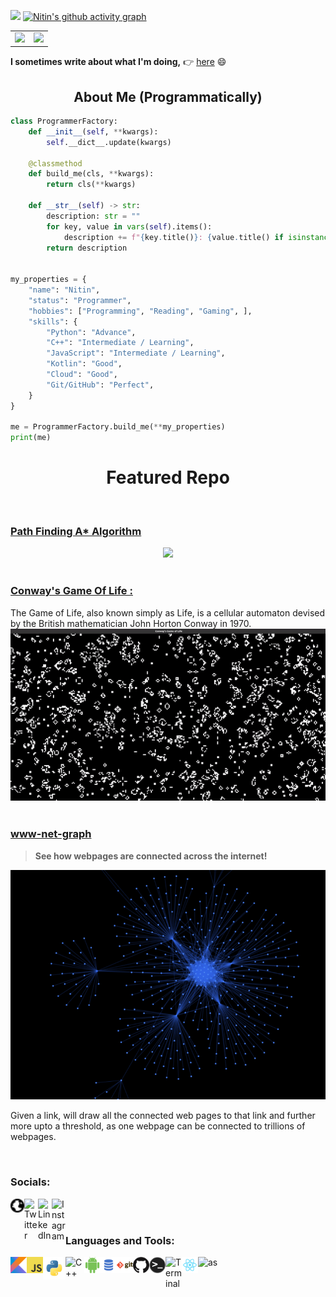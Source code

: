 <!-- <div align="center">
    <img width='300px' src="https://github.com/foo290/foo290/blob/master/icons/octocat.gif">
</div> -->

[![](https://komarev.com/ghpvc/?username=foo290)]()
[![Nitin's github activity graph](https://activity-graph.herokuapp.com/graph?username=foo290&theme=react-dark)]()

  
<table>
    <tr>
        <td>
            <img src="https://github-readme-stats.vercel.app/api/?username=foo290&count_private=true&showicons=true"/>
        </td>
        <td>
            <img src="https://github-readme-streak-stats.herokuapp.com/?user=foo290"/>
        </td>
    </tr>
</a>
</table>

**I sometimes write about what I'm doing,** 👉 [here](https://foo290.github.io/open-code/) 😄


<!-- <div align='center'>
    
[![trophy](https://github-profile-trophy.vercel.app/?username=foo290&theme=gruvbox)]()

</div> -->


<h2 align="center"> About Me (Programmatically) </h2>




```py
class ProgrammerFactory:
    def __init__(self, **kwargs):
        self.__dict__.update(kwargs)

    @classmethod
    def build_me(cls, **kwargs):
        return cls(**kwargs)

    def __str__(self) -> str:
        description: str = ""
        for key, value in vars(self).items():
            description += f"{key.title()}: {value.title() if isinstance(value, str) else value}\n"
        return description


my_properties = {
    "name": "Nitin",
    "status": "Programmer",
    "hobbies": ["Programming", "Reading", "Gaming", ],
    "skills": {
        "Python": "Advance",
        "C++": "Intermediate / Learning",
        "JavaScript": "Intermediate / Learning",
        "Kotlin": "Good",
        "Cloud": "Good",
        "Git/GitHub": "Perfect",
    }
}

me = ProgrammerFactory.build_me(**my_properties)
print(me)

```
<!-- 
<div align='center'>

  # Contributions:
  [![GitHub Streak](https://github-readme-streak-stats.herokuapp.com/?user=foo290&theme=dark)](https://git.io/streak-stats)

</div> -->


<div align='center'>
<h1>Featured Repo</h1>
</div>
<br />

<h3>
  <a href="https://github.com/foo290/A-Start-path-finding">
    Path Finding A* Algorithm
  </a>
</h3>


<div align='center'>
  <img src="https://github.com/foo290/A-Start-path-finding/blob/main/readme_imgs(Non-Project)/astar_algo.gif">
</div>

<br />

<h3>
  <a href="https://github.com/foo290/Conways-game-of-life">
    Conway's Game Of Life :
  </a>
</h3>
The Game of Life, also known simply as Life, is a cellular automaton devised by the British mathematician John Horton Conway in 1970.

<div align='center'>
  <img src="https://github.com/foo290/Conways-game-of-life/blob/main/readmeImages(non-project)/game_of_life.gif" width="720px">
</div>

<br />

<h3>
  <a href="https://github.com/foo290/www-net-graph">
    www-net-graph
  </a>
</h3>

> **See how webpages are connected across the internet!**

<div align='center'>
    <img src="https://github.com/foo290/www-net-graph/blob/main/readme_images(Non-Project)/twitter_net.png" width="720px">
</div>

Given a link, will draw all the connected web pages to that link and further more upto a threshold, as one webpage can be connected to trillions of webpages.

<br />

### Socials:
[<img align="left" alt="" width="22px" src="https://raw.githubusercontent.com/iconic/open-iconic/master/svg/globe.svg" />][website]
[<img align="left" alt="Twitter" width="22px" src="https://cdn.jsdelivr.net/npm/simple-icons@v3/icons/twitter.svg" />][twitter]
[<img align="left" alt="LinkedIn" width="22px" src="https://cdn.jsdelivr.net/npm/simple-icons@v3/icons/linkedin.svg" />][linkedin]
[<img align="left" alt="Instagram" width="22px" src="https://cdn.jsdelivr.net/npm/simple-icons@v3/icons/spotify.svg" />][spotify]

<br /> <br />

### Languages and Tools:
[<img align="left" alt="Kotlin" width="26px" src="https://raw.githubusercontent.com/github/explore/80688e429a7d4ef2fca1e82350fe8e3517d3494d/topics/kotlin/kotlin.png" />][kotlin]
  
<img align="left" alt="JavaScript" width="26px" src="https://raw.githubusercontent.com/github/explore/80688e429a7d4ef2fca1e82350fe8e3517d3494d/topics/javascript/javascript.png" />
<img align="left" alt="Python" width="36px" src="https://raw.githubusercontent.com/github/explore/80688e429a7d4ef2fca1e82350fe8e3517d3494d/topics/python/python.png" />

<img align="left" alt="C++" width="30px" src="https://user-images.githubusercontent.com/42747200/46140125-da084900-c26d-11e8-8ea7-c45ae6306309.png" />


<img align="left" alt="Kotlin" width="26px" src="https://raw.githubusercontent.com/github/explore/80688e429a7d4ef2fca1e82350fe8e3517d3494d/topics/android/android.png" />
<img align="left" alt="SQL" width="26px" src="https://raw.githubusercontent.com/github/explore/80688e429a7d4ef2fca1e82350fe8e3517d3494d/topics/sql/sql.png" />
<img align="left" alt="Git" width="26px" src="https://raw.githubusercontent.com/github/explore/80688e429a7d4ef2fca1e82350fe8e3517d3494d/topics/git/git.png" />
<img align="left" alt="GitHub" width="26px" src="https://raw.githubusercontent.com/github/explore/78df643247d429f6cc873026c0622819ad797942/topics/github/github.png" />
<img align="left" alt="Terminal" width="26px" src="https://raw.githubusercontent.com/github/explore/80688e429a7d4ef2fca1e82350fe8e3517d3494d/topics/terminal/terminal.png" />
<img align="left" alt="Terminal" width="26px" src="https://simpleicons.org/icons/django.svg" />
<img align="left" alt="Terminal" width="26px" src="https://raw.githubusercontent.com/github/explore/80688e429a7d4ef2fca1e82350fe8e3517d3494d/topics/react/react.png" />
<!-- <img align="left" alt="Python" width="36px" src="https://raw.githubusercontent.com/foo290/foo290/master/icons/icon(2).png" /> -->
<img align="left" alt="as" width="45px" src="https://upload.wikimedia.org/wikipedia/commons/thumb/8/8f/Breezeicons-apps-48-android-studio.svg/1024px-Breezeicons-apps-48-android-studio.svg.png" />

<br />


<!-- <p align="center">
    <img src="https://img.shields.io/badge/JavaScript-323330?style=for-the-badge&logo=javascript&logoColor=F7DF1E">
    <img src="https://img.shields.io/badge/python-E34F26?style=for-the-badge&logo=HTML5&logoColor=white">
    <img src="https://img.shields.io/badge/kotlin-1572B6?style=for-the-badge&logo=kotlin&logoColor=white">
    <img src="https://img.shields.io/badge/C%2B%2B-00599C?style=for-the-badge&logo=C%2B%2B&logoColor=white">
    <img src="https://img.shields.io/badge/NODE.JS-339933?style=for-the-badge&logo=Node.js&logoColor=white">
    <img src="https://img.shields.io/badge/JSON-000000?style=for-the-badge&logo=JSON&logoColor=white">
    <img src="https://img.shields.io/badge/sublime%20text-FF9800?&style=for-the-badge&logo=sublime-text&logoColor=white">
  <br>
    <img src="https://img.shields.io/badge/VS%20Code-007ACC?&style=for-the-badge&logo=visual-studio-code&logoColor=white">
    <img src="https://img.shields.io/badge/google%20chrome-4285F4?&style=for-the-badge&logo=google%20chrome&logoColor=white">
    <img src="https://img.shields.io/badge/git-F05032?&style=for-the-badge&logo=git&logoColor=white">
    <img src="https://img.shields.io/badge/react-61DAFB?&style=for-the-badge&logo=react&logoColor=121212">
    <img src="https://img.shields.io/badge/sqlite-003B57?&style=for-the-badge&logo=sqlite&logoColor=white">
</p>
 -->

[website]: https://foo290.github.io
[twitter]: https://twitter.com/_foo290
[linkedin]: https://www.linkedin.com/in/iam-nitinsharma
[spotify]: https://open.spotify.com/user/8nn30yykzlqao2u3q3zlseual
  
[kotlin]: https://github.com/foo290/learn-kotlin


[featured]: https://github.com/foo290/Conways-game-of-life

